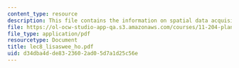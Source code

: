 ```yaml
---
content_type: resource
description: This file contains the information on spatial data acquisitions.
file: https://ol-ocw-studio-app-qa.s3.amazonaws.com/courses/11-204-planning-communications-and-digital-media-fall-2004/d34dba4dde8323602ad05d7a1d25c56e_lec8_lisaswee_ho.pdf
file_type: application/pdf
resourcetype: Document
title: lec8_lisaswee_ho.pdf
uid: d34dba4d-de83-2360-2ad0-5d7a1d25c56e
---
```

